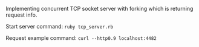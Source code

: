 Implementing concurrent TCP socket server with forking which is returning request info.

Start server command: `ruby tcp_server.rb`

Request example command: `curl --http0.9 localhost:4482`
